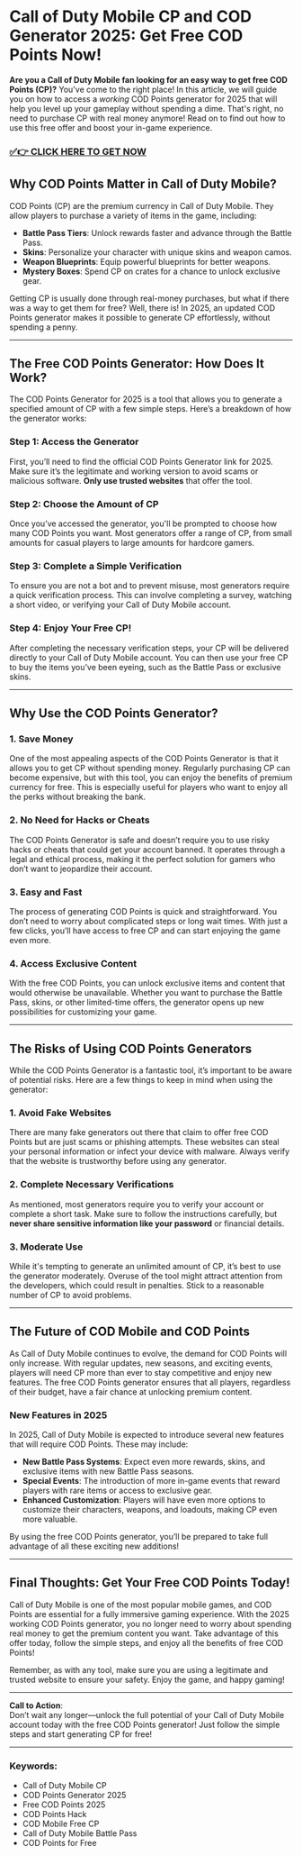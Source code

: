 # Call of Duty Mobile CP and COD Generator 2025: Get Free COD Points Now!

**Are you a Call of Duty Mobile fan looking for an easy way to get free COD Points (CP)?** You've come to the right place! In this article, we will guide you on how to access a *working* COD Points generator for 2025 that will help you level up your gameplay without spending a dime. That's right, no need to purchase CP with real money anymore! Read on to find out how to use this free offer and boost your in-game experience.

### [✅👉 CLICK HERE TO GET NOW](https://freerewards.xyz/call/of/duty/)

## Why COD Points Matter in Call of Duty Mobile?

COD Points (CP) are the premium currency in Call of Duty Mobile. They allow players to purchase a variety of items in the game, including:

- **Battle Pass Tiers**: Unlock rewards faster and advance through the Battle Pass.
- **Skins**: Personalize your character with unique skins and weapon camos.
- **Weapon Blueprints**: Equip powerful blueprints for better weapons.
- **Mystery Boxes**: Spend CP on crates for a chance to unlock exclusive gear.

Getting CP is usually done through real-money purchases, but what if there was a way to get them for free? Well, there is! In 2025, an updated COD Points generator makes it possible to generate CP effortlessly, without spending a penny.

---

## The Free COD Points Generator: How Does It Work?

The COD Points Generator for 2025 is a tool that allows you to generate a specified amount of CP with a few simple steps. Here’s a breakdown of how the generator works:

### Step 1: Access the Generator
First, you’ll need to find the official COD Points Generator link for 2025. Make sure it’s the legitimate and working version to avoid scams or malicious software. **Only use trusted websites** that offer the tool.

### Step 2: Choose the Amount of CP
Once you’ve accessed the generator, you'll be prompted to choose how many COD Points you want. Most generators offer a range of CP, from small amounts for casual players to large amounts for hardcore gamers.

### Step 3: Complete a Simple Verification
To ensure you are not a bot and to prevent misuse, most generators require a quick verification process. This can involve completing a survey, watching a short video, or verifying your Call of Duty Mobile account.

### Step 4: Enjoy Your Free CP!
After completing the necessary verification steps, your CP will be delivered directly to your Call of Duty Mobile account. You can then use your free CP to buy the items you’ve been eyeing, such as the Battle Pass or exclusive skins.

---

## Why Use the COD Points Generator?

### 1. **Save Money**
One of the most appealing aspects of the COD Points Generator is that it allows you to get CP without spending money. Regularly purchasing CP can become expensive, but with this tool, you can enjoy the benefits of premium currency for free. This is especially useful for players who want to enjoy all the perks without breaking the bank.

### 2. **No Need for Hacks or Cheats**
The COD Points Generator is safe and doesn’t require you to use risky hacks or cheats that could get your account banned. It operates through a legal and ethical process, making it the perfect solution for gamers who don’t want to jeopardize their account.

### 3. **Easy and Fast**
The process of generating COD Points is quick and straightforward. You don’t need to worry about complicated steps or long wait times. With just a few clicks, you’ll have access to free CP and can start enjoying the game even more.

### 4. **Access Exclusive Content**
With the free COD Points, you can unlock exclusive items and content that would otherwise be unavailable. Whether you want to purchase the Battle Pass, skins, or other limited-time offers, the generator opens up new possibilities for customizing your game.

---

## The Risks of Using COD Points Generators

While the COD Points Generator is a fantastic tool, it’s important to be aware of potential risks. Here are a few things to keep in mind when using the generator:

### 1. **Avoid Fake Websites**
There are many fake generators out there that claim to offer free COD Points but are just scams or phishing attempts. These websites can steal your personal information or infect your device with malware. Always verify that the website is trustworthy before using any generator.

### 2. **Complete Necessary Verifications**
As mentioned, most generators require you to verify your account or complete a short task. Make sure to follow the instructions carefully, but **never share sensitive information like your password** or financial details.

### 3. **Moderate Use**
While it's tempting to generate an unlimited amount of CP, it’s best to use the generator moderately. Overuse of the tool might attract attention from the developers, which could result in penalties. Stick to a reasonable number of CP to avoid problems.

---

## The Future of COD Mobile and COD Points

As Call of Duty Mobile continues to evolve, the demand for COD Points will only increase. With regular updates, new seasons, and exciting events, players will need CP more than ever to stay competitive and enjoy new features. The free COD Points generator ensures that all players, regardless of their budget, have a fair chance at unlocking premium content.

### New Features in 2025
In 2025, Call of Duty Mobile is expected to introduce several new features that will require COD Points. These may include:

- **New Battle Pass Systems**: Expect even more rewards, skins, and exclusive items with new Battle Pass seasons.
- **Special Events**: The introduction of more in-game events that reward players with rare items or access to exclusive gear.
- **Enhanced Customization**: Players will have even more options to customize their characters, weapons, and loadouts, making CP even more valuable.

By using the free COD Points generator, you’ll be prepared to take full advantage of all these exciting new additions!

---

## Final Thoughts: Get Your Free COD Points Today!

Call of Duty Mobile is one of the most popular mobile games, and COD Points are essential for a fully immersive gaming experience. With the 2025 working COD Points generator, you no longer need to worry about spending real money to get the premium content you want. Take advantage of this offer today, follow the simple steps, and enjoy all the benefits of free COD Points!

Remember, as with any tool, make sure you are using a legitimate and trusted website to ensure your safety. Enjoy the game, and happy gaming!

---

**Call to Action**:  
Don’t wait any longer—unlock the full potential of your Call of Duty Mobile account today with the free COD Points generator! Just follow the simple steps and start generating CP for free!

---

### Keywords:
- Call of Duty Mobile CP
- COD Points Generator 2025
- Free COD Points 2025
- COD Points Hack
- COD Mobile Free CP
- Call of Duty Mobile Battle Pass
- COD Points for Free
